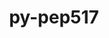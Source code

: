 ---
title: "py-pep517"
layout: cache
categories: [package, develop]
meta: {"versions": ["0.12.0"], "compilers": ["gcc@=7.3.1", "gcc@=7.5.0", "gcc@=8.4.0"], "oss": ["amzn2", "ubuntu18.04"], "platforms": ["linux"], "targets": ["ivybridge", "x86_64", "x86_64_v3"], "stacks": ["radiuss", "root", "tutorial"], "num_specs": 9, "num_specs_by_stack": {"root": 9, "radiuss": 2, "tutorial": 1}}
spec_details: [{"hash": "p4tddar22ocibhjf3jlp5g7qvxxxnh3g", "compiler": "gcc@=7.3.1", "versions": ["0.12.0"], "os": "amzn2", "platform": "linux", "target": "ivybridge", "variants": ["build_system=python_pip"], "stacks": ["root"], "size": "-", "tarball": "https://binaries.spack.io/develop/build_cache/linux-amzn2-ivybridge/gcc-7.3.1/py-pep517-0.12.0/linux-amzn2-ivybridge-gcc-7.3.1-py-pep517-0.12.0-p4tddar22ocibhjf3jlp5g7qvxxxnh3g.spack"}, {"hash": "ux6io27miaqifgrg5ki2yfattiyrexfg", "compiler": "gcc@=7.3.1", "versions": ["0.12.0"], "os": "amzn2", "platform": "linux", "target": "ivybridge", "variants": ["build_system=python_pip"], "stacks": ["root"], "size": "-", "tarball": "https://binaries.spack.io/develop/build_cache/linux-amzn2-ivybridge/gcc-7.3.1/py-pep517-0.12.0/linux-amzn2-ivybridge-gcc-7.3.1-py-pep517-0.12.0-ux6io27miaqifgrg5ki2yfattiyrexfg.spack"}, {"hash": "mosntedfahqf3tu7seinsyfi7p6w5db3", "compiler": "gcc@=7.3.1", "versions": ["0.12.0"], "os": "amzn2", "platform": "linux", "target": "x86_64_v3", "variants": ["build_system=python_pip"], "stacks": ["root"], "size": "-", "tarball": "https://binaries.spack.io/develop/build_cache/linux-amzn2-x86_64_v3/gcc-7.3.1/py-pep517-0.12.0/linux-amzn2-x86_64_v3-gcc-7.3.1-py-pep517-0.12.0-mosntedfahqf3tu7seinsyfi7p6w5db3.spack"}, {"hash": "z2lr5sr3yn4cg6m7oynbhmkvx6sc5ncy", "compiler": "gcc@=7.3.1", "versions": ["0.12.0"], "os": "amzn2", "platform": "linux", "target": "x86_64_v3", "variants": ["build_system=python_pip"], "stacks": ["root"], "size": "-", "tarball": "https://binaries.spack.io/develop/build_cache/linux-amzn2-x86_64_v3/gcc-7.3.1/py-pep517-0.12.0/linux-amzn2-x86_64_v3-gcc-7.3.1-py-pep517-0.12.0-z2lr5sr3yn4cg6m7oynbhmkvx6sc5ncy.spack"}, {"hash": "fjhbw3fphlnyfho7gayhn42kin6si3i7", "compiler": "gcc@=7.3.1", "versions": ["0.12.0"], "os": "amzn2", "platform": "linux", "target": "x86_64_v3", "variants": [], "stacks": ["root"], "size": "-", "tarball": "https://binaries.spack.io/develop/build_cache/linux-amzn2-x86_64_v3/gcc-7.3.1/py-pep517-0.12.0/linux-amzn2-x86_64_v3-gcc-7.3.1-py-pep517-0.12.0-fjhbw3fphlnyfho7gayhn42kin6si3i7.spack"}, {"hash": "sn5qlzuodydyr52ckdxcz4ysony6q4m4", "compiler": "gcc@=7.3.1", "versions": ["0.12.0"], "os": "amzn2", "platform": "linux", "target": "x86_64_v3", "variants": [], "stacks": ["root"], "size": "-", "tarball": "https://binaries.spack.io/develop/build_cache/linux-amzn2-x86_64_v3/gcc-7.3.1/py-pep517-0.12.0/linux-amzn2-x86_64_v3-gcc-7.3.1-py-pep517-0.12.0-sn5qlzuodydyr52ckdxcz4ysony6q4m4.spack"}, {"hash": "v5o4wnhhqkyndoqtherjelebcqlnel23", "compiler": "gcc@=7.5.0", "versions": ["0.12.0"], "os": "ubuntu18.04", "platform": "linux", "target": "x86_64", "variants": ["build_system=python_pip"], "stacks": ["root", "radiuss"], "size": "-", "tarball": "https://binaries.spack.io/develop/build_cache/linux-ubuntu18.04-x86_64/gcc-7.5.0/py-pep517-0.12.0/linux-ubuntu18.04-x86_64-gcc-7.5.0-py-pep517-0.12.0-v5o4wnhhqkyndoqtherjelebcqlnel23.spack"}, {"hash": "nd7e57hq2apsmkqid5zsviydfymwqhfy", "compiler": "gcc@=7.5.0", "versions": ["0.12.0"], "os": "ubuntu18.04", "platform": "linux", "target": "x86_64", "variants": ["build_system=python_pip"], "stacks": ["root", "radiuss"], "size": "-", "tarball": "https://binaries.spack.io/develop/build_cache/linux-ubuntu18.04-x86_64/gcc-7.5.0/py-pep517-0.12.0/linux-ubuntu18.04-x86_64-gcc-7.5.0-py-pep517-0.12.0-nd7e57hq2apsmkqid5zsviydfymwqhfy.spack"}, {"hash": "zbsiuflpdy6aku2dhrg7delbhq37phjn", "compiler": "gcc@=8.4.0", "versions": ["0.12.0"], "os": "ubuntu18.04", "platform": "linux", "target": "x86_64", "variants": ["build_system=python_pip"], "stacks": ["root", "tutorial"], "size": "-", "tarball": "https://binaries.spack.io/develop/build_cache/linux-ubuntu18.04-x86_64/gcc-8.4.0/py-pep517-0.12.0/linux-ubuntu18.04-x86_64-gcc-8.4.0-py-pep517-0.12.0-zbsiuflpdy6aku2dhrg7delbhq37phjn.spack"}]
---